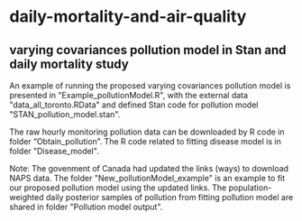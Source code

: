 # daily-mortality-and-air-quality
## varying covariances pollution model in Stan and daily mortality study

An example of running the proposed varying covariances pollution model is presented in "Example_pollutionModel.R", with the external data "data_all_toronto.RData"  and defined Stan code for pollution model "STAN_pollution_model.stan".

The raw hourly monitoring pollution data can be downloaded by R code in folder “Obtain_pollution”.
The R code related to fitting disease model is in folder "Disease_model".

Note: 
The govenment of Canada had updated the links (ways) to download NAPS data. The folder "New_pollutionModel_example" is an example to fit our proposed pollution model using the updated links. 
The population-weighted daily posterior samples of pollution from fitting pollution model are shared in folder "Pollution model output".



